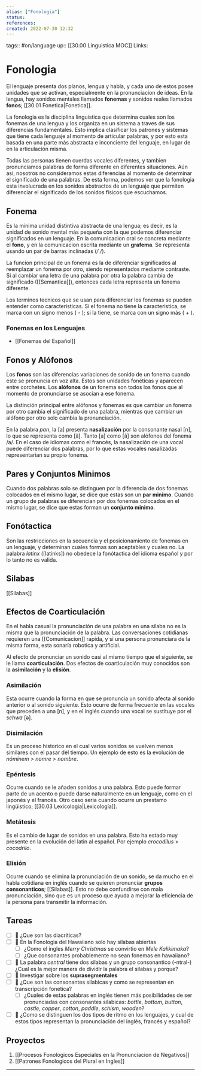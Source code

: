 ```yaml
---
alias: ["Fonologia"]
status:
references:
created: 2022-07-30 12:32
---
```

tags:: #on/language 
up:: [[30.00 Linguistica MOC]]
Links:
# Fonologia
El lenguaje presenta dos planos, lengua y habla, y cada uno de estos posee unidades que se activan, especialmente en la pronunciacion de ideas. En la lengua, hay sonidos mentales llamados **fonemas** y sonidos reales llamados **fonos**; [[30.01 Fonetica|Fonetica]].

La fonologia es la disciplina linguistica que determina cuales son los fonemas de una lengua y los organiza en un sistema a traves de sus diferencias fundamentales. Esto implica clasificar los patrones y sistemas que tiene cada lenguaje al momento de articular palabras, y por esto esta basada en una parte más abstracta e inconciente del lenguaje, en lugar de en la articulación misma.

Todas las personas tienen cuerdas vocales diferentes, y tambien pronunciamos palabras de forma diferente en diferentes situaciones. Aún así, nosotros no consideramos estas diferencias al momento de determinar el significado de una palabras. De esta forma, podemos ver que la fonologia esta involucrada en los sonidos abstractos de un lenguaje que permiten diferenciar el significado de los sonidos físicos que escuchamos.

## Fonema
Es la minima unidad distintiva abstracta de una lengua; es decir, es la unidad de sonido mental más pequeña con la que podemos diferenciar significados en un lenguaje. En la comunicacion oral se concreta mediante el **fono**, y en la comunicacion escrita mediante un **grafema**. Se representa usando un par de barras inclinadas (*/ /*).

La funcion principal de un fonema es la de diferenciar significados al reemplazar un fonema por otro, siendo representados mediante contraste. Si al cambiar una letra de una palabra por otra la palabra cambia de significado ([[Semantica]]), entonces cada letra representa un fonema diferente.

Los terminos tecnicos que se usan para diferenciar los fonemas se pueden entender como caracteristicas. Si el fonema no tiene la caracteristica, se marca con un signo menos ( *-* ); si la tiene, se marca con un signo más ( *+* ).

### Fonemas en los Lenguajes
- [[Fonemas del Español]]

## Fonos y Alófonos
Los **fonos** son las diferencias variaciones de sonido de un fonema cuando este se pronuncia en voz alta. Estos son unidades fonéticas y aparecen entre corchetes. Los **alófonos** de un fonema son todos los fonos que al momento de pronunciarse se asocian a ese fonema.

La distinción principal entre alófonos y fonemas es que cambiar un fonema por otro cambia el significado de una palabra, mientras que cambiar un alófono por otro solo cambia la pronunciación.

En la palabra *pan*, la [a] presenta **nasalización** por la consonante nasal [n], lo que se representa como [ã]. Tanto [a] como [ã] son alófonos del fonema /a/. En el caso de idiomas como el francés, la nasalización de una vocal puede diferenciar dos palabras, por lo que estas vocales nasalizadas representarian su propio fonema.

## Pares y Conjuntos Minimos
Cuando dos palabras solo se distinguen por la diferencia de dos fonemas colocados en el mismo lugar, se dice que estas son un **par minimo**. Cuando un grupo de palabras se diferencian por dos fonemas colocados en el mismo lugar, se dice que estas forman un **conjunto minimo**.

## Fonótactica
Son las restricciones en la secuencia y el posicionamiento de fonemas en un lenguaje, y determinan cuales formas son aceptables y cuales no. La palabra *latinx* ([latinks]) no obedece la fonótactica del idioma español y por lo tanto no es valida.

## Silabas
[[Silabas]] 

## Efectos de Coarticulación
En el habla casual la pronunciación de una palabra en una silaba no es la misma que la pronunciación de la palabra. Las conversaciones cotidianas requieren una [[Comunicacion]] rapida,  y si una persona pronunciara de la misma forma, esta sonaría robotica y artificial.

Al efecto de pronunciar un sonido casi al mismo tiempo que el siguiente, se le llama **coarticulación**. Dos efectos de coarticulación muy conocidos son la **asimilación** y la **elisión**.

### Asimilación
Esta ocurre cuando la forma en que se pronuncia un sonido afecta al sonido anterior o al sonido siguiente. Esto ocurre de forma frecuente en las vocales que preceden a una [n], y en el inglés cuando una vocal se sustituye por el *schwa* [ə].

### Disimilación
Es un proceso historico en el cual varios sonidos se vuelven menos similares con el pasar del tiempo. Un ejemplo de esto es la evolución de *nóminem* > *nomre* > *nombre*.

### Epéntesis
Ocurre cuando se le añaden sonidos a una palabra. Esto puede formar parte de un acento o puede darse naturalmente en un lenguaje, como en el japonés y el francés. Otro caso seria cuando ocurre un prestamo lingüistico; [[30.03 Lexicologia|Lexicología]].

### Metátesis
Es el cambio de lugar de sonidos en una palabra. Esto ha estado muy presente en la evolución del latin al español. Por ejemplo *crocodilus* > *cocodrilo*.

### Elisión
Ocurre cuando se elimina la pronunciación de un sonido, se da mucho en el habla cotidiana en inglés cuando se quieren pronunciar **grupos consonanticos**; [[Silabas]]. Esto no debe confundirse con mala pronunciación, sino que es un proceso que ayuda a mejorar la eficiencia de la persona  para transmitir la información.

## Tareas
- [ ] 🔽 ¿Que son las diacriticas?
- [ ] 🔽 En la Fonologia del Hawaiiano solo hay silabas abiertas
	- [ ] ¿Como el ingles *Merry Christmas* se convirtio en *Mele Kalikimaka*?
	- [ ] ¿Que consonantes probablemente no sean fonemas en hawaiiano?
- [ ] 🔽 La palabra *central* tiene dos silabas y un grupo consonantico (-ntral-) ¿Cual es la mejor manera de dividir la palabra el silabas y porque?
- [ ] 🔽 Investigar sobre los **suprasegmentales**
- [ ] 🔽 ¿Que son las consonantes silabicas y como se representan en transcripción fonetica?
	- [ ] ¿Cuales de estas palabras en inglés tienen más posibilidades de ser pronunciadas con consonantes silabicas: *bottle*, *bottom*, *button*, *castle*, *copper*, *cotton*, *paddle*, *schism*, *wooden*?
- [ ] 🔽 ¿Como se distinguen los dos tipos de ritmo en los lenguajes, y cual de estos tipos representan la pronunciación del inglés, francés y español?

## Proyectos
1. [[Procesos Fonologicos Especiales en la Pronunciacion de Negativos]]
2. [[Patrones Fonologicos del Plural en Ingles]]
___
